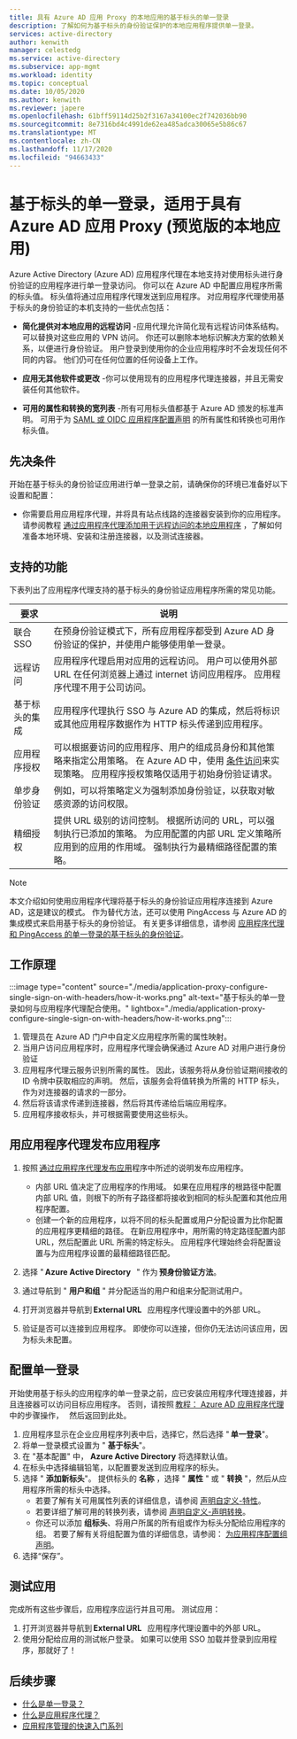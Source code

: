 ```yaml
---
title: 具有 Azure AD 应用 Proxy 的本地应用的基于标头的单一登录
description: 了解如何为基于标头的身份验证保护的本地应用程序提供单一登录。
services: active-directory
author: kenwith
manager: celestedg
ms.service: active-directory
ms.subservice: app-mgmt
ms.workload: identity
ms.topic: conceptual
ms.date: 10/05/2020
ms.author: kenwith
ms.reviewer: japere
ms.openlocfilehash: 61bff59114d25b2f3167a34100ec2f742036bb90
ms.sourcegitcommit: 8e7316bd4c4991de62ea485adca30065e5b86c67
ms.translationtype: MT
ms.contentlocale: zh-CN
ms.lasthandoff: 11/17/2020
ms.locfileid: "94663433"
---
```

# <a name="header-based-single-sign-on-for-on-premises-apps-with-azure-ad-app-proxy-preview"></a>基于标头的单一登录，适用于具有 Azure AD 应用 Proxy (预览版的本地应用) 

Azure Active Directory (Azure AD) 应用程序代理在本地支持对使用标头进行身份验证的应用程序进行单一登录访问。 你可以在 Azure AD 中配置应用程序所需的标头值。 标头值将通过应用程序代理发送到应用程序。 对应用程序代理使用基于标头的身份验证的本机支持的一些优点包括：  

* **简化提供对本地应用的远程访问** -应用代理允许简化现有远程访问体系结构。 可以替换对这些应用的 VPN 访问。 你还可以删除本地标识解决方案的依赖关系，以便进行身份验证。 用户登录到使用你的企业应用程序时不会发现任何不同的内容。 他们仍可在任何位置的任何设备上工作。  

* **应用无其他软件或更改** -你可以使用现有的应用程序代理连接器，并且无需安装任何其他软件。  

* **可用的属性和转换的宽列表** -所有可用标头值都基于 Azure AD 颁发的标准声明。 可用于为 [SAML 或 OIDC 应用程序配置声明](../develop/active-directory-saml-claims-customization.md#attributes) 的所有属性和转换也可用作标头值。 

## <a name="pre-requisites"></a>先决条件
开始在基于标头的身份验证应用进行单一登录之前，请确保你的环境已准备好以下设置和配置：
- 你需要启用应用程序代理，并将具有站点线路的连接器安装到你的应用程序。 请参阅教程 [通过应用程序代理添加用于远程访问的本地应用程序](application-proxy-add-on-premises-application.md#add-an-on-premises-app-to-azure-ad) ，了解如何准备本地环境、安装和注册连接器，以及测试连接器。 

## <a name="supported-capabilities"></a>支持的功能

下表列出了应用程序代理支持的基于标头的身份验证应用程序所需的常见功能。 

|要求   |说明|
|----------|-----------|
|联合 SSO |在预身份验证模式下，所有应用程序都受到 Azure AD 身份验证的保护，并使用户能够使用单一登录。 |
|远程访问 |应用程序代理启用对应用的远程访问。 用户可以使用外部 URL 在任何浏览器上通过 internet 访问应用程序。 应用程序代理不用于公司访问。 |
|基于标头的集成 |应用程序代理执行 SSO 与 Azure AD 的集成，然后将标识或其他应用程序数据作为 HTTP 标头传递到应用程序。 |
|应用程序授权 |可以根据要访问的应用程序、用户的组成员身份和其他策略来指定公用策略。 在 Azure AD 中，使用 [条件访问](../conditional-access/overview.md)来实现策略。 应用程序授权策略仅适用于初始身份验证请求。 |
|单步身份验证 |例如，可以将策略定义为强制添加身份验证，以获取对敏感资源的访问权限。 |
|精细授权 |提供 URL 级别的访问控制。 根据所访问的 URL，可以强制执行已添加的策略。 为应用配置的内部 URL 定义策略所应用到的应用的作用域。 强制执行为最精细路径配置的策略。  |

> [!NOTE] 
> 本文介绍如何使用应用程序代理将基于标头的身份验证应用程序连接到 Azure AD，这是建议的模式。 作为替代方法，还可以使用 PingAccess 与 Azure AD 的集成模式来启用基于标头的身份验证。 有关更多详细信息，请参阅 [应用程序代理和 PingAccess 的单一登录的基于标头的身份验证](application-proxy-ping-access-publishing-guide.md)。

## <a name="how-it-works"></a>工作原理

:::image type="content" source="./media/application-proxy-configure-single-sign-on-with-headers/how-it-works.png" alt-text="基于标头的单一登录如何与应用程序代理配合使用。" lightbox="./media/application-proxy-configure-single-sign-on-with-headers/how-it-works.png":::

1. 管理员在 Azure AD 门户中自定义应用程序所需的属性映射。 
2. 当用户访问应用程序时，应用程序代理会确保通过 Azure AD 对用户进行身份验证 
3. 应用程序代理云服务识别所需的属性。 因此，该服务将从身份验证期间接收的 ID 令牌中获取相应的声明。 然后，该服务会将值转换为所需的 HTTP 标头，作为对连接器的请求的一部分。 
4. 然后将该请求传递到连接器，然后将其传递给后端应用程序。 
5. 应用程序接收标头，并可根据需要使用这些标头。 

## <a name="publish-the-application-with-application-proxy"></a>用应用程序代理发布应用程序

1. 按照 [通过应用程序代理发布应用](application-proxy-add-on-premises-application.md#add-an-on-premises-app-to-azure-ad)程序中所述的说明发布应用程序。  
    - 内部 URL 值决定了应用程序的作用域。 如果在应用程序的根路径中配置内部 URL 值，则根下的所有子路径都将接收到相同的标头配置和其他应用程序配置。 
    - 创建一个新的应用程序，以将不同的标头配置或用户分配设置为比你配置的应用程序更精细的路径。 在新应用程序中，用所需的特定路径配置内部 URL，然后配置此 URL 所需的特定标头。 应用程序代理始终会将配置设置与为应用程序设置的最精细路径匹配。 

2. 选择 " **Azure Active Directory**   " 作为 **预身份验证方法**。 
3. 通过导航到 " **用户和组** " 并分配适当的用户和组来分配测试用户。 
4. 打开浏览器并导航到 **External URL**   应用程序代理设置中的外部 URL。 
5. 验证是否可以连接到应用程序。 即使你可以连接，但你仍无法访问该应用，因为标头未配置。 

## <a name="configure-single-sign-on"></a>配置单一登录 
开始使用基于标头的应用程序的单一登录之前，应已安装应用程序代理连接器，并且连接器可以访问目标应用程序。 否则，请按照 [教程： Azure AD 应用程序代理](application-proxy-add-on-premises-application.md)中的步骤操作，   然后返回到此处。 

1. 应用程序显示在企业应用程序列表中后，选择它，然后选择 " **单一登录**"。 
2. 将单一登录模式设置为 " **基于标头**"。 
3. 在 "基本配置" 中， **Azure Active Directory** 将选择默认值。 
4. 在标头中选择编辑铅笔，以配置要发送到应用程序的标头。 
5. 选择 " **添加新标头**"。 提供标头的 **名称** ，选择 " **属性** " 或 " **转换** "，然后从应用程序所需的标头中选择。  
    - 若要了解有关可用属性列表的详细信息，请参阅 [声明自定义-特性](../develop/active-directory-saml-claims-customization.md#attributes)。 
    - 若要详细了解可用的转换列表，请参阅 [声明自定义-声明转换](../develop/active-directory-saml-claims-customization.md#claim-transformations)。 
    - 你还可以添加 **组标头**、将用户所属的所有组或作为标头分配给应用程序的组。 若要了解有关将组配置为值的详细信息，请参阅： [为应用程序配置组声明](../hybrid/how-to-connect-fed-group-claims.md#add-group-claims-to-tokens-for-saml-applications-using-sso-configuration)。 
6. 选择“保存”。 

## <a name="test-your-app"></a>测试应用 

完成所有这些步骤后，应用程序应运行并且可用。 测试应用： 
1. 打开浏览器并导航到 **External URL**   应用程序代理设置中的外部 URL。 
2. 使用分配给应用的测试帐户登录。 如果可以使用 SSO 加载并登录到应用程序，那就好了！ 


## <a name="next-steps"></a>后续步骤

- [什么是单一登录？](what-is-single-sign-on.md)
- [什么是应用程序代理？](what-is-application-proxy.md)
- [应用程序管理的快速入门系列](view-applications-portal.md)
